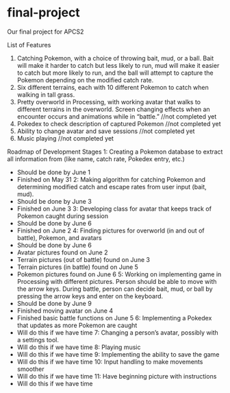 # final-project
Our final project for APCS2

List of Features
1. Catching Pokemon, with a choice of throwing bait, mud, or a ball. Bait will make it harder to catch but less likely to run, mud will make it easier to catch but more likely to run, and the ball will attempt to capture the Pokemon depending on the modified catch rate.
2. Six different terrains, each with 10 different Pokemon to catch when walking in tall grass.
3. Pretty overworld in Processing, with working avatar that walks to different terrains in the overworld. Screen changing effects when an encounter occurs and animations while in “battle.” //not completed yet
4. Pokedex to check description of captured Pokemon //not completed yet
5. Ability to change avatar and save sessions //not completed yet
6. Music playing //not completed yet
 
Roadmap of Development Stages
1: Creating a Pokemon database to extract all information from (like name, catch rate, Pokedex entry, etc.)
- Should be done by June 1
- Finished on May 31
2: Making algorithm for catching Pokemon and determining modified catch and escape rates from user input (bait, mud).
- Should be done by June 3
- Finished on June 3
3: Developing class for avatar that keeps track of Pokemon caught during session
- Should be done by June 6
- Finished on June 2
4: Finding pictures for overworld (in and out of battle), Pokemon, and avatars
- Should be done by June 6
- Avatar pictures found on June 2
- Terrain pictures (out of battle) found on June 3
- Terrain pictures (in battle) found on June 5
- Pokemon pictures found on June 6
5: Working on implementing game in Processing with different pictures. Person should be able to move with the arrow keys. During battle, person can decide bait, mud, or ball by pressing the arrow keys and enter on the keyboard.
- Should be done by June 9
- Finished moving avatar on June 4
- Finished basic battle functions on June 5
6: Implementing a Pokedex that updates as more Pokemon are caught
- Will do this if we have time
7: Changing a person’s avatar, possibly with a settings tool.
- Will do this if we have time
8: Playing music
- Will do this if we have time
9: Implementing the ability to save the game
- Will do this if we have time
10: Input handling to make movements smoother
- Will do this if we have time
11: Have beginning picture with instructions
- Will do this if we have time